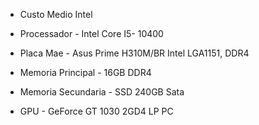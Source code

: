 * Custo Medio Intel

* Processador - Intel Core I5- 10400
* Placa Mae - Asus Prime H310M/BR Intel LGA1151, DDR4
* Memoria Principal - 16GB DDR4
* Memoria Secundaria - SSD 240GB Sata
* GPU - GeForce GT 1030 2GD4 LP PC
